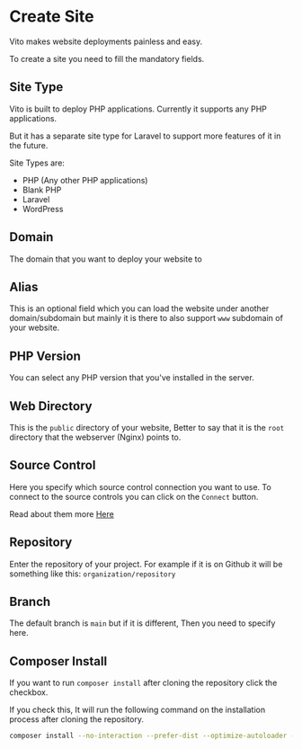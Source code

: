 # Create Site

Vito makes website deployments painless and easy.

To create a site you need to fill the mandatory fields.

## Site Type

Vito is built to deploy PHP applications. Currently it supports any PHP applications.

But it has a separate site type for Laravel to support more features of it in the future.

Site Types are:

- PHP (Any other PHP applications)
- Blank PHP
- Laravel
- WordPress

## Domain

The domain that you want to deploy your website to

## Alias

This is an optional field which you can load the website under another domain/subdomain but mainly it is there to also support `www` subdomain of your website.

## PHP Version

You can select any PHP version that you've installed in the server.

## Web Directory

This is the `public` directory of your website, Better to say that it is the `root` directory that the webserver (Nginx) points to.

## Source Control

Here you specify which source control connection you want to use. To connect to the source controls you can click on the `Connect` button.

Read about them more [Here](/settings/source-controls)

## Repository

Enter the repository of your project. For example if it is on Github it will be something like this:
`organization/repository`

## Branch

The default branch is `main` but if it is different, Then you need to specify here.

## Composer Install

If you want to run `composer install` after cloning the repository click the checkbox.

If you check this, It will run the following command on the installation process after cloning the repository.

```sh
composer install --no-interaction --prefer-dist --optimize-autoloader --no-dev
```
